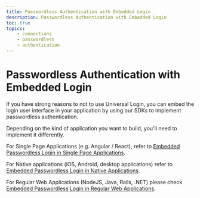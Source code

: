 ```yaml
---
title: Passwordless Authentication with Embedded Login
description: Passwordless Authentication with Embedded Login
toc: true
topics:
    - connections
    - passwordless
    - authentication
---
```

# Passwordless Authentication with Embedded Login

If you have strong reasons to not to use Universal Login, you can embed the login user interface in your application by using our SDKs to implement passwordless authentication. 

Depending on the kind of application you want to build, you'll need to implement it differently.

For Single Page Applications (e.g. Angular / React), refer to [Embedded Passwordless Login in Single Page Applications](/connections/passwordless/guides/embedded-login-spa).

For Native applications (iOS, Android, desktop applications) refer to [Embedded Passwordless Login in Native Applications](/connections/passwordless/guides/embedded-login-native). 

For Regular Web Applications (NodeJS, Java, Rails, .NET) please check [Embedded Passwordless Login in Regular Web Applications](/connections/passwordless/guides/embedded-login-webapps).
